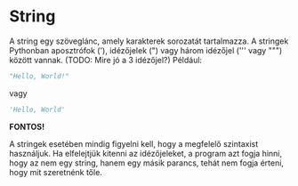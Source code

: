 # String

A string egy szöveglánc, amely karakterek sorozatát tartalmazza. A stringek Pythonban aposztrófok ('), idézőjelek (") vagy három idézőjel (''' vagy """) között vannak. (TODO: Mire jó a 3 idézőjel?) Például:

```python
"Hello, World!"
```

vagy 

```python
'Hello, World'
```

**FONTOS!**

A stringek esetében mindig figyelni kell, hogy a megfelelő szintaxist használjuk. Ha elfelejtjük kitenni az idézőjeleket, a program azt fogja hinni, hogy az nem egy string, hanem egy másik parancs, tehát nem fogja érteni, hogy mit szeretnénk tőle.